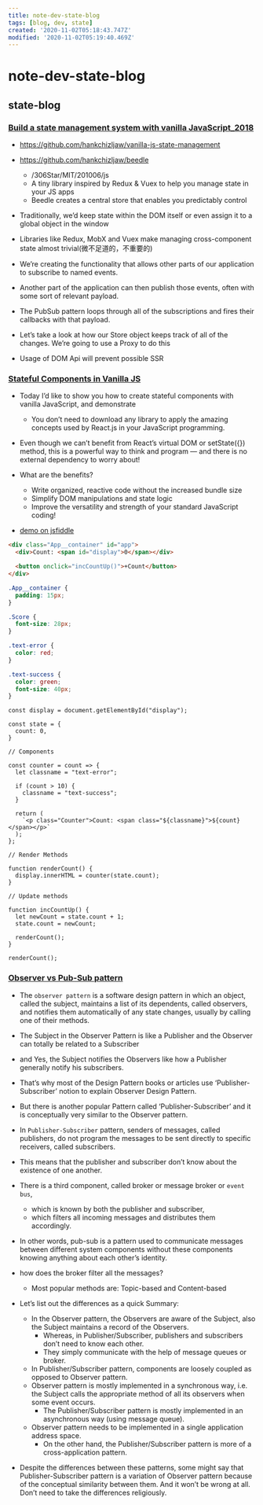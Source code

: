 ```yaml
---
title: note-dev-state-blog
tags: [blog, dev, state]
created: '2020-11-02T05:18:43.747Z'
modified: '2020-11-02T05:19:40.469Z'
---
```


# note-dev-state-blog

## state-blog

### [Build a state management system with vanilla JavaScript_2018](https://css-tricks.com/build-a-state-management-system-with-vanilla-javascript/)

- https://github.com/hankchizljaw/vanilla-js-state-management
- https://github.com/hankchizljaw/beedle
  - /306Star/MIT/201006/js
  - A tiny library inspired by Redux & Vuex to help you manage state in your JS apps
  - Beedle creates a central store that enables you predictably control 

- Traditionally, we’d keep state within the DOM itself or even assign it to a global object in the window
- Libraries like Redux, MobX and Vuex make managing cross-component state almost trivial(微不足道的，不重要的)
- We’re creating the functionality that allows other parts of our application to subscribe to named events.
- Another part of the application can then publish those events, often with some sort of relevant payload.
- The PubSub pattern loops through all of the subscriptions and fires their callbacks with that payload.
- Let’s take a look at how our Store object keeps track of all of the changes. We’re going to use a Proxy to do this
- Usage of DOM Api will prevent possible SSR

### [Stateful Components in Vanilla JS](https://yamagata-developers-society.github.io/blog/stateful-components-vanilla-js/)

- Today I’d like to show you how to create stateful components with vanilla JavaScript, and demonstrate 
  - You don’t need to download any library to apply the amazing concepts used by React.js in your JavaScript programming.
- Even though we can’t benefit from React’s virtual DOM or setState({}) method, this is a powerful way to think and program — and there is no external dependency to worry about!
- What are the benefits?
  - Write organized, reactive code without the increased bundle size
  - Simplify DOM manipulations and state logic
  - Improve the versatility and strength of your standard JavaScript coding!

- [demo on jsfiddle](https://jsfiddle.net/jzft0o7r/)

``` HTML
<div class="App__container" id="app">
  <div>Count: <span id="display">0</span></div>

  <button onclick="incCountUp()">+Count</button>
</div>
```

``` CSS
.App__container {
  padding: 15px;
}

.Score {
  font-size: 28px;
}

.text-error {
  color: red;
}

.text-success {
  color: green;
  font-size: 40px;
}
```

``` JS
const display = document.getElementById("display");

const state = {
  count: 0,
}

// Components

const counter = count => {
  let classname = "text-error";

  if (count > 10) {
    classname = "text-success";
  }

  return (
    `<p class="Counter">Count: <span class="${classname}">${count}</span></p>`
  );
};

// Render Methods

function renderCount() {
  display.innerHTML = counter(state.count);
}

// Update methods

function incCountUp() {
  let newCount = state.count + 1;
  state.count = newCount;

  renderCount();
}

renderCount();
```

### [Observer vs Pub-Sub pattern](https://hackernoon.com/observer-vs-pub-sub-pattern-50d3b27f838c)

- The `observer pattern` is a software design pattern in which an object, called the subject, maintains a list of its dependents, called observers, and notifies them automatically of any state changes, usually by calling one of their methods.
- The Subject in the Observer Pattern is like a Publisher and the Observer can totally be related to a Subscriber 
- and Yes, the Subject notifies the Observers like how a Publisher generally notify his subscribers. 
- That’s why most of the Design Pattern books or articles use ‘Publisher-Subscriber’ notion to explain Observer Design Pattern. 
- But there is another popular Pattern called ‘Publisher-Subscriber’ and it is conceptually very similar to the Observer pattern. 
- In `Publisher-Subscriber` pattern, senders of messages, called publishers, do not program the messages to be sent directly to specific receivers, called subscribers.
- This means that the publisher and subscriber don’t know about the existence of one another. 
- There is a third component, called broker or message broker or `event bus`, 
  - which is known by both the publisher and subscriber, 
  - which filters all incoming messages and distributes them accordingly.
- In other words, pub-sub is a pattern used to communicate messages between different system components without these components knowing anything about each other’s identity. 
- how does the broker filter all the messages?  
  - Most popular methods are: Topic-based and Content-based

- Let’s list out the differences as a quick Summary:
  - In the Observer pattern, the Observers are aware of the Subject, also the Subject maintains a record of the Observers. 
    - Whereas, in Publisher/Subscriber, publishers and subscribers don’t need to know each other. 
    - They simply communicate with the help of message queues or broker.
  - In Publisher/Subscriber pattern, components are loosely coupled as opposed to Observer pattern.
  - Observer pattern is mostly implemented in a synchronous way, i.e. the Subject calls the appropriate method of all its observers when some event occurs. 
    - The Publisher/Subscriber pattern is mostly implemented in an asynchronous way (using message queue).
  - Observer pattern needs to be implemented in a single application address space. 
    - On the other hand, the Publisher/Subscriber pattern is more of a cross-application pattern.

- Despite the differences between these patterns, some might say that Publisher-Subscriber pattern is a variation of Observer pattern because of the conceptual similarity between them. And it won’t be wrong at all. Don’t need to take the differences religiously. 

